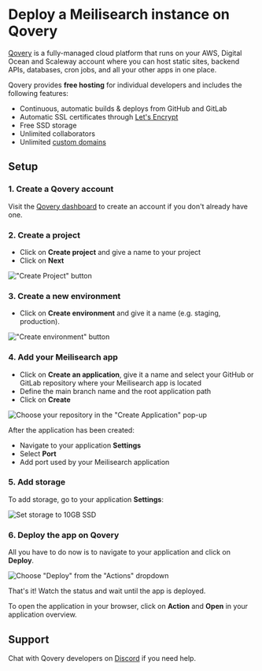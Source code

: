 # Deploy a Meilisearch instance on Qovery

[Qovery](https://www.qovery.com) is a fully-managed cloud platform that runs on your AWS, Digital Ocean and Scaleway account where you can host static sites, backend APIs, databases, cron jobs, and all your other apps in one place.

Qovery provides **free hosting** for individual developers and includes the following features:

* Continuous, automatic builds & deploys from GitHub and GitLab
* Automatic SSL certificates through [Let's Encrypt](https://letsencrypt.org)
* Free SSD storage
* Unlimited collaborators
* Unlimited [custom domains](https://hub.qovery.com/docs/using-qovery/configuration/application/#domains)

## Setup

### 1. Create a Qovery account

Visit the [Qovery dashboard](https://start.qovery.com) to create an account if you don't already have one.

### 2. Create a project

* Click on **Create project** and give a name to your project
* Click on **Next**

!["Create Project" button](https://hub.qovery.com/img/heroku/heroku-2.png)

### 3. Create a new environment

* Click on **Create environment** and give it a name (e.g. staging, production).

!["Create environment" button](https://hub.qovery.com/img/heroku/heroku-3.png)

### 4. Add your Meilisearch app

* Click on **Create an application**, give it a name and select your GitHub or GitLab repository where your Meilisearch app is located
* Define the main branch name and the root application path
* Click on **Create**

![Choose your repository in the "Create Application" pop-up](https://hub.qovery.com/img/rust/rust.png)

After the application has been created:

* Navigate to your application **Settings**
* Select **Port**
* Add port used by your Meilisearch application

### 5. Add storage

To add storage, go to your application **Settings**:

![Set storage to 10GB SSD](https://hub.qovery.com/img/add-storage.png)

### 6. Deploy the app on Qovery

All you have to do now is to navigate to your application and click on **Deploy**.

![Choose "Deploy" from the "Actions" dropdown](https://hub.qovery.com/img/heroku/heroku-1.png)

That's it! Watch the status and wait until the app is deployed.

To open the application in your browser, click on **Action** and **Open** in your application overview.

## Support

Chat with Qovery developers on [Discord](https://discord.qovery.com) if you need help.
